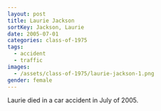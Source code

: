 ```yaml
---
layout: post
title: Laurie Jackson
sortKey: Jackson, Laurie
date: 2005-07-01
categories: class-of-1975
tags:
  - accident
  - traffic
images:
  - /assets/class-of-1975/laurie-jackson-1.png
gender: female
---
```

Laurie died in a car accident in July of 2005. 
